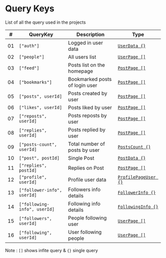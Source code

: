 # Query Keys

List of all the query used in the projects

| #   | QueryKey                     | Description                    | Type                                        |
| --- | ---------------------------- | ------------------------------ | ------------------------------------------- |
| 01  | `["auth"]`                   | Logged in user data            | [`UserData {}`](./src/types/user.ts)        |
| 02  | `["people"]`                 | All users list                 | [`UserPage []`](./src/types/user.ts)        |
| 03  | `["feed"]`                   | Posts list on the homepage     | [`PostPage []`](./src/types/post.ts)        |
| 04  | `["bookmarks"]`              | Bookmarked posts of login user | [`PostPage []`](./src/types/post.ts)        |
| 05  | `["posts", userId]`          | Posts created by user          | [`PostPage []`](./src/types/post.ts)        |
| 06  | `["likes", userId]`          | Posts liked by user            | [`PostPage []`](./src/types/post.ts)        |
| 07  | `["reposts", userId]`        | Posts reposts by user          | [`PostPage []`](./src/types/post.ts)        |
| 08  | `["replies", userId]`        | Posts replied by user          | [`PostPage []`](./src/types/post.ts)        |
| 09  | `["posts-count", userId]`    | Total number of posts by user  | [`PostsCount {}`](./src/types/post.ts)      |
| 10  | `["post", postId]`           | Single Post                    | [`PostData {}`](./src/types/post.ts)        |
| 11  | `["replies", postId]`        | Replies on Post                | [`PostPage []`](./src/types/post.ts)        |
| 12  | `["profile", userId]`        | Profile user data              | [`ProfilePageUser {}`](./src/types/user.ts) |
| 13  | `["follower-info", userId]`  | Followers info details         | [`FollowerInfo {}`](./src/types/user.ts)    |
| 14  | `["following-info", userId]` | Following info details         | [`FollowingInfo {}`](./src/types/user.ts)   |
| 15  | `["followers", userId]`      | People following user          | [`UserPage []`](./src/types/user.ts)        |
| 16  | `["following", userId]`      | User following people          | [`UserPage []`](./src/types/user.ts)        |

Note : `[]` shows infite query & `{}` single query
